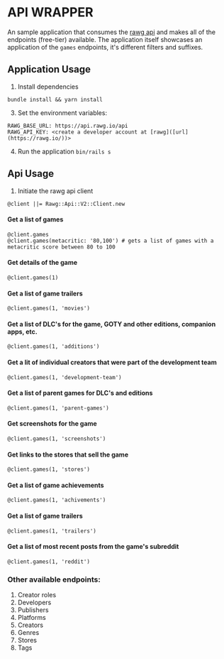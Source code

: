 # API WRAPPER

An sample application that consumes the [rawg api](https://api.rawg.io/docs/) and makes all of the endpoints (free-tier) available. The application itself showcases an application of the `games` endpoints, it's different filters and suffixes.

## Application Usage
1. Install dependencies
```
bundle install && yarn install
```

3. Set the environment variables:
```
RAWG_BASE_URL: https://api.rawg.io/api
RAWG_API_KEY: <create a developer account at [rawg]([url](https://rawg.io/))> 
```
4. Run the application
`bin/rails s`

## Api Usage

1. Initiate the rawg api client
```
@client ||= Rawg::Api::V2::Client.new
```

#### Get a list of games
```
@client.games
@client.games(metacritic: '80,100') # gets a list of games with a metacritic score between 80 to 100
```

#### Get details of the game 
```
@client.games(1)
```

#### Get a list of game trailers
```
@client.games(1, 'movies')
```

#### Get a list of DLC's for the game, GOTY and other editions, companion apps, etc.
```
@client.games(1, 'additions')
```

#### Get a lit of individual creators that were part of the development team
```
@client.games(1, 'development-team')
```

#### Get a list of parent games for DLC's and editions
```
@client.games(1, 'parent-games')
```

#### Get screenshots for the game
```
@client.games(1, 'screenshots')
```

#### Get links to the stores that sell the game
```
@client.games(1, 'stores')
```

#### Get a list of game achievements
```
@client.games(1, 'achivements')
```

#### Get a list of game trailers
```
@client.games(1, 'trailers')
```

#### Get a list of most recent posts from the game's subreddit
```
@client.games(1, 'reddit')
```

### Other available endpoints:
1. Creator roles
2. Developers
3. Publishers
4. Platforms
5. Creators
6. Genres
7. Stores
8. Tags

